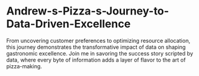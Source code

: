 # Andrew-s-Pizza-s-Journey-to-Data-Driven-Excellence
 From uncovering customer preferences to optimizing resource allocation, this journey demonstrates the transformative impact of data on shaping gastronomic excellence. Join me in savoring the success story scripted by data, where every byte of information adds a layer of flavor to the art of pizza-making.
